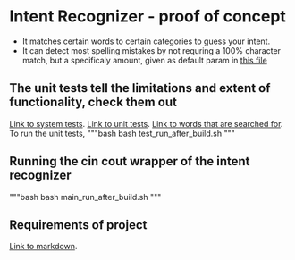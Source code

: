# Intent Recognizer - proof of concept
- It matches certain words to certain categories to guess your intent.
- It can detect most spelling mistakes by not requring a 100% character match, but a specificaly amount, given as 
default param in [this file](include/are_words_similar.h)

## The unit tests tell the limitations and extent of functionality, check them out
[Link to system tests](./tests/recognize_intent_tests.cpp).
[Link to unit tests](./tests/are_words_similar_tests.cpp).
[Link to words that are searched for](./include/are_words_similar.h).
To run the unit tests,
"""bash
bash test_run_after_build.sh
"""

## Running the cin cout wrapper of the intent recognizer
"""bash
bash main_run_after_build.sh
"""

## Requirements of project
[Link to markdown](./challenges_IntentRecognizer).